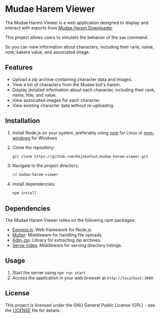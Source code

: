 # Mudae Harem Viewer

The Mudae Harem Viewer is a web application designed to display and interact with exports from [Mudae Harem Downloader](https://github.com/Kejneafout/mudae-harem-downloader)

This project allows users to simulate the behavior of the `$mm` command.

So you can view information about characters, including their rank, name, note, kakera value, and associated image.


## Features

- Upload a zip archive containing character data and images.
- View a list of characters from the Mudae bot's harem.
- Display detailed information about each character, including their rank, name, title, and value.
- View associated images for each character.
- View existing character data without re-uploading.

## Installation

1. Install Node.js on your system, preferably using [nvm](https://github.com/nvm-sh/nvm) for Linux or [nvm-windows](https://github.com/coreybutler/nvm-windows) for Windows

2. Clone the repository:

   ```bash
   git clone https://github.com/Kejneafout/mudae-harem-viewer.git
   ```

3. Navigate to the project directory:

   ```bash
   cd mudae-harem-viewer
   ```

4. Install dependencies:

   ```bash
   npm install
   ```

## Dependencies

The Mudae Harem Viewer relies on the following npm packages:

- [Express.js](https://www.npmjs.com/package/express): Web framework for Node.js.
- [Multer](https://www.npmjs.com/package/multer): Middleware for handling file uploads.
- [Adm-zip](https://www.npmjs.com/package/adm-zip): Library for extracting zip archives.
- [Serve-index](https://www.npmjs.com/package/serve-index): Middleware for serving directory listings.

## Usage

1. Start the server using `npm run start`.
2. Access the application in your web browser at `http://localhost:3000`.

## License

This project is licensed under the GNU General Public License (GPL) - see the [LICENSE](LICENSE) file for details.
